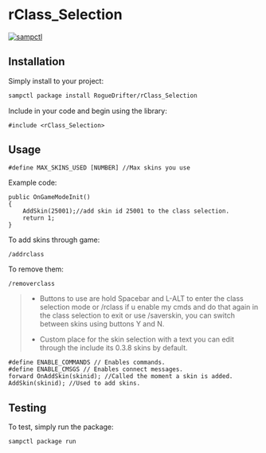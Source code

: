 # rClass_Selection

[![sampctl](https://shields.southcla.ws/badge/sampctl-rClass_Selection-2f2f2f.svg?style=for-the-badge)](https://github.com/RogueDrifter/rClass_Selection)

## Installation

Simply install to your project:

```bash
sampctl package install RogueDrifter/rClass_Selection
```

Include in your code and begin using the library:

```pawn
#include <rClass_Selection>
```

## Usage

```pawn
#define MAX_SKINS_USED [NUMBER] //Max skins you use
```

Example code:
```pawn
public OnGameModeInit() 
{ 
    AddSkin(25001);//add skin id 25001 to the class selection. 
    return 1; 
}  
```

To add skins through game:
```pawn
/addrclass
```
To remove them:
```pawn
/removerclass
```

 > - Buttons to use are hold Spacebar and L-ALT to enter the class selection mode or /rclass if u enable my cmds and do that again in the class selection to exit or use /saverskin, you can switch between skins using buttons Y and N.
>
> - Custom place for the skin selection with a text you can edit through the include its 0.3.8 skins by default.

```pawn
#define ENABLE_COMMANDS // Enables commands.
#define ENABLE_CMSGS // Enables connect messages.
forward OnAddSkin(skinid); //Called the moment a skin is added.
AddSkin(skinid); //Used to add skins.
```

## Testing

To test, simply run the package:

```bash
sampctl package run
```

